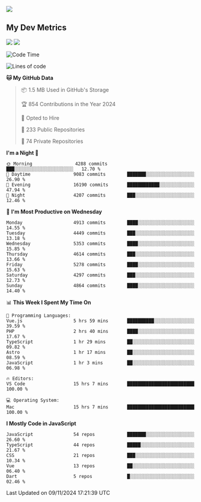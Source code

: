 [<img src="https://img.shields.io/badge/linkedin-%230077B5.svg?&style=for-the-badge&logo=linkedin&logoColor=white" />](https://www.linkedin.com/in/savepong)

<!--
[<img src="https://img.shields.io/badge/pongsiri.pisutakarathada.com-%230077B5.svg?&style=for-the-badge&color=orange" />](https://pongsiri.pisutakarathada.com)
[<img src="https://img.shields.io/badge/apps.saveworld.co-%230077B5.svg?&style=for-the-badge&color=2aa889" />](https://apps.saveworld.co)

[![savepong' github stats](https://github-readme-stats.vercel.app/api?username=savepong&show_icons=true&count_private=true&theme=gotham&hide_border=true&bg_color=00000000&text_color=768390FF)](https://pongsiri.pisutakarathada.com/posts/stats)

[![GitHub Streak](https://github-readme-streak-stats.herokuapp.com?user=savepong&theme=gotham&hide_border=true&background=00000000&dates=768390FF)](https://pongsiri.pisutakarathada.com/posts/stats)

[![Top Langs](https://github-readme-stats.vercel.app/api/top-langs/?username=savepong&layout=compact&langs_count=10&theme=gotham&hide_border=true&bg_color=00000000&text_color=768390FF)](https://pongsiri.pisutakarathada.com/posts/stats)

<!-- [![savepong's wakatime stats](https://github-readme-stats.vercel.app/api/wakatime?username=@savepong&layout=default&theme=gotham&hide_border=true&bg_color=00000000&text_color=768390FF)](https://pongsiri.pisutakarathada.com/posts/stats) -->

## My Dev Metrics

[![](https://komarev.com/ghpvc/?username=savepong&color=blue&label=Profile%20Views)](https://github.com/savepong)
[![](https://img.shields.io/github/followers/savepong?label=GitHub%20Followers)](https://github.com/savepong)

<!--START_SECTION:waka-->
![Code Time](http://img.shields.io/badge/Code%20Time-1%2C617%20hrs%2028%20mins-blue)

![Lines of code](https://img.shields.io/badge/From%20Hello%20World%20I%27ve%20Written-65.7%20million%20lines%20of%20code-blue)

**🐱 My GitHub Data** 

> 📦 1.5 MB Used in GitHub's Storage 
 > 
> 🏆 854 Contributions in the Year 2024
 > 
> 💼 Opted to Hire
 > 
> 📜 233 Public Repositories 
 > 
> 🔑 74 Private Repositories 
 > 
**I'm a Night 🦉** 

```text
🌞 Morning                4288 commits        ███░░░░░░░░░░░░░░░░░░░░░░   12.70 % 
🌆 Daytime                9083 commits        ███████░░░░░░░░░░░░░░░░░░   26.90 % 
🌃 Evening                16190 commits       ████████████░░░░░░░░░░░░░   47.94 % 
🌙 Night                  4207 commits        ███░░░░░░░░░░░░░░░░░░░░░░   12.46 % 
```
📅 **I'm Most Productive on Wednesday** 

```text
Monday                   4913 commits        ████░░░░░░░░░░░░░░░░░░░░░   14.55 % 
Tuesday                  4449 commits        ███░░░░░░░░░░░░░░░░░░░░░░   13.18 % 
Wednesday                5353 commits        ████░░░░░░░░░░░░░░░░░░░░░   15.85 % 
Thursday                 4614 commits        ███░░░░░░░░░░░░░░░░░░░░░░   13.66 % 
Friday                   5278 commits        ████░░░░░░░░░░░░░░░░░░░░░   15.63 % 
Saturday                 4297 commits        ███░░░░░░░░░░░░░░░░░░░░░░   12.73 % 
Sunday                   4864 commits        ████░░░░░░░░░░░░░░░░░░░░░   14.40 % 
```


📊 **This Week I Spent My Time On** 

```text
💬 Programming Languages: 
Vue.js                   5 hrs 59 mins       ██████████░░░░░░░░░░░░░░░   39.59 % 
PHP                      2 hrs 40 mins       ████░░░░░░░░░░░░░░░░░░░░░   17.67 % 
TypeScript               1 hr 29 mins        ██░░░░░░░░░░░░░░░░░░░░░░░   09.82 % 
Astro                    1 hr 17 mins        ██░░░░░░░░░░░░░░░░░░░░░░░   08.59 % 
JavaScript               1 hr 3 mins         ██░░░░░░░░░░░░░░░░░░░░░░░   06.98 % 

🔥 Editors: 
VS Code                  15 hrs 7 mins       █████████████████████████   100.00 % 

💻 Operating System: 
Mac                      15 hrs 7 mins       █████████████████████████   100.00 % 
```

**I Mostly Code in JavaScript** 

```text
JavaScript               54 repos            ███████░░░░░░░░░░░░░░░░░░   26.60 % 
TypeScript               44 repos            █████░░░░░░░░░░░░░░░░░░░░   21.67 % 
CSS                      21 repos            ███░░░░░░░░░░░░░░░░░░░░░░   10.34 % 
Vue                      13 repos            ██░░░░░░░░░░░░░░░░░░░░░░░   06.40 % 
Dart                     5 repos             █░░░░░░░░░░░░░░░░░░░░░░░░   02.46 % 
```




 Last Updated on 09/11/2024 17:21:39 UTC
<!--END_SECTION:waka-->

<!--
**savepong/savepong** is a ✨ _special_ ✨ repository because its `README.md` (this file) appears on your GitHub profile.

Here are some ideas to get you started:

- 🔭 I’m currently working on WebComponents and TypeScript.
- 🌱 I’m currently learning ...
- 👯 I’m looking to collaborate on ...
- 🤔 I’m looking for help with ...
- 💬 Ask me about ...
- 📫 How to reach me: ...
- 😄 Pronouns: ...
- ⚡ Fun fact: ...
-->
